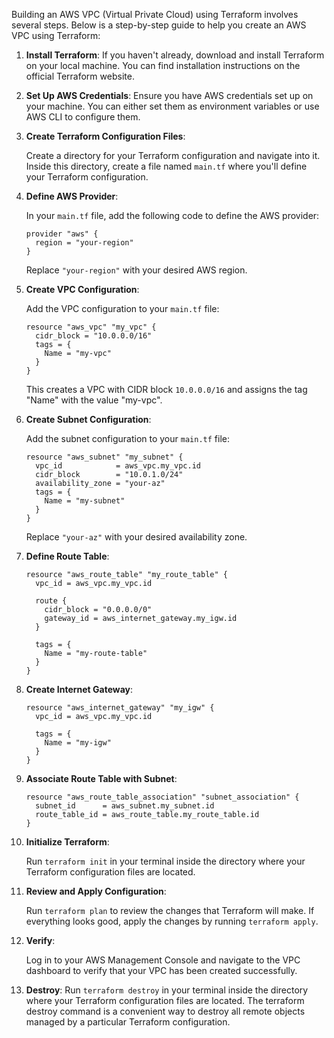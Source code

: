 Building an AWS VPC (Virtual Private Cloud) using Terraform involves several steps. Below is a step-by-step guide to help you create an AWS VPC using Terraform:

1. **Install Terraform**: If you haven't already, download and install Terraform on your local machine. You can find installation instructions on the official Terraform website.

2. **Set Up AWS Credentials**: Ensure you have AWS credentials set up on your machine. You can either set them as environment variables or use AWS CLI to configure them.

3. **Create Terraform Configuration Files**:

   Create a directory for your Terraform configuration and navigate into it.
   Inside this directory, create a file named `main.tf` where you'll define your Terraform configuration.

4. **Define AWS Provider**:

   In your `main.tf` file, add the following code to define the AWS provider:

   ```hcl
   provider "aws" {
     region = "your-region"
   }
   ```

   Replace `"your-region"` with your desired AWS region.

5. **Create VPC Configuration**:

   Add the VPC configuration to your `main.tf` file:

   ```hcl
   resource "aws_vpc" "my_vpc" {
     cidr_block = "10.0.0.0/16"
     tags = {
       Name = "my-vpc"
     }
   }
   ```

   This creates a VPC with CIDR block `10.0.0.0/16` and assigns the tag "Name" with the value "my-vpc".

6. **Create Subnet Configuration**:

   Add the subnet configuration to your `main.tf` file:

   ```hcl
   resource "aws_subnet" "my_subnet" {
     vpc_id            = aws_vpc.my_vpc.id
     cidr_block        = "10.0.1.0/24"
     availability_zone = "your-az"
     tags = {
       Name = "my-subnet"
     }
   }
   ```

   Replace `"your-az"` with your desired availability zone.

7. **Define Route Table**:

   ```hcl
   resource "aws_route_table" "my_route_table" {
     vpc_id = aws_vpc.my_vpc.id

     route {
       cidr_block = "0.0.0.0/0"
       gateway_id = aws_internet_gateway.my_igw.id
     }

     tags = {
       Name = "my-route-table"
     }
   }
   ```

8. **Create Internet Gateway**:

   ```hcl
   resource "aws_internet_gateway" "my_igw" {
     vpc_id = aws_vpc.my_vpc.id

     tags = {
       Name = "my-igw"
     }
   }
   ```

9. **Associate Route Table with Subnet**:

   ```hcl
   resource "aws_route_table_association" "subnet_association" {
     subnet_id      = aws_subnet.my_subnet.id
     route_table_id = aws_route_table.my_route_table.id
   }
   ```

10. **Initialize Terraform**:

    Run `terraform init` in your terminal inside the directory where your Terraform configuration files are located.

11. **Review and Apply Configuration**:

    Run `terraform plan` to review the changes that Terraform will make. If everything looks good, apply the changes by running `terraform apply`.

12. **Verify**:

    Log in to your AWS Management Console and navigate to the VPC dashboard to verify that your VPC has been created successfully.

13. **Destroy**:
    Run `terraform destroy` in your terminal inside the directory where your Terraform configuration files are located.
    The terraform destroy command is a convenient way to destroy all remote objects managed by a particular Terraform configuration.

